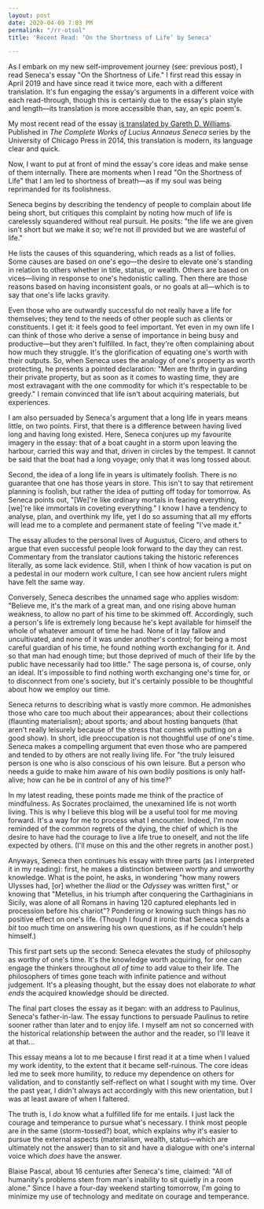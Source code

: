 ```yaml
---
layout: post
date: 2020-04-09 7:03 PM
permalink: "/rr-otsol"
title: 'Recent Read: ‘On the Shortness of Life’ by Seneca'

---
```

As I embark on my new self-improvement journey (see: previous post), I read Seneca's essay "On the Shortness of Life." I first read this essay in April 2019 and have since read it twice more, each with a different translation. It's fun engaging the essay's arguments in a different voice with each read-through, though this is certainly due to the essay's plain style and length—its translation is more accessible than, say, an epic poem's.

My most recent read of the essay [is translated by Gareth D. Williams](https://archive.org/details/SenecaOnTheShortnessOfLife/mode/2up). Published in _The Complete Works of Lucius Annaeus Seneca_ series by the University of Chicago Press in 2014, this translation is modern, its language clear and quick.

Now, I want to put at front of mind the essay's core ideas and make sense of them internally. There are moments when I read "On the Shortness of Life" that I am led to shortness of breath—as if my soul was being reprimanded for its foolishness.

Seneca begins by describing the tendency of people to complain about life being short, but critiques this complaint by noting how much of life is carelessly squandered without real pursuit. He posits: "the life we are given isn't short but we make it so; we're not ill provided but we are wasteful of life."

He lists the causes of this squandering, which reads as a list of follies. Some causes are based on one's ego—the desire to elevate one's standing in relation to others whether in title, status, or wealth. Others are based on vices—living in response to one's hedonistic calling. Then there are those reasons based on having inconsistent goals, or no goals at all—which is to say that one's life lacks gravity.

Even those who are outwardly successful do not really have a life for themselves; they tend to the needs of other people such as clients or constituents. I get it: it feels good to feel important. Yet even in my own life I can think of those who derive a sense of importance in being busy and productive—but they aren't fulfilled. In fact, they're often complaining about how much they struggle. It's the glorification of equating one's worth with their outputs. So, when Seneca uses the analogy of one's property as worth protecting, he presents a pointed declaration: "Men are thrifty in guarding their private property, but as soon as it comes to wasting time, they are most extravagant with the one commodity for which it's respectable to be greedy." I remain convinced that life isn't about acquiring materials, but experiences.

I am also persuaded by Seneca's argument that a long life in years means little, on two points. First, that there is a difference between having lived long and having long existed. Here, Seneca conjures up my favourite imagery in the essay: that of a boat caught in a storm upon leaving the harbour, carried this way and that, driven in circles by the tempest. It cannot be said that the boat had a long voyage; only that it was long tossed about.

Second, the idea of a long life in years is ultimately foolish. There is no guarantee that one has those years in store. This isn't to say that retirement planning is foolish, but rather the idea of putting off today for tomorrow. As Seneca points out, "\[We\]'re like ordinary mortals in fearing everything, \[we\]'re like immortals in coveting everything." I know I have a tendency to analyse, plan, and overthink my life, yet I do so assuming that all my efforts will lead me to a complete and permanent state of feeling "I've made it."

The essay alludes to the personal lives of Augustus, Cicero, and others to argue that even successful people look forward to the day they can rest. Commentary from the translator cautions taking the historic references literally, as some lack evidence. Still, when I think of how vacation is put on a pedestal in our modern work culture, I can see how ancient rulers might have felt the same way.

Conversely, Seneca describes the unnamed sage who applies wisdom: "Believe me, it's the mark of a great man, and one rising above human weakness, to allow no part of his time to be skimmed off. Accordingly, such a person's life is extremely long because he's kept available for himself the whole of whatever amount of time he had. None of it lay fallow and uncultivated, and none of it was under another's control; for being a most careful guardian of his time, he found nothing worth exchanging for it. And so that man had enough time; but those deprived of much of their life by the public have necessarily had too little." The sage persona is, of course, only an ideal. It's impossible to find nothing worth exchanging one's time for, or to disconnect from one's society, but it's certainly possible to be thoughtful about how we employ our time.

Seneca returns to describing what is vastly more common. He admonishes those who care too much about their appearances; about their collections (flaunting materialism); about sports;  and about hosting banquets (that aren't really leisurely because of the stress that comes with putting on a good show). In short, idle preoccupation is not thoughtful use of one's time. Seneca makes a compelling argument that even those who are pampered and tended to by others are not really living life. For "the truly leisured person is one who is also conscious of his own leisure. But a person who needs a guide to make him aware of his own bodily positions is only half-alive; how can he be in control of any of his time?"

In my latest reading, these points made me think of the practice of mindfulness. As Socrates proclaimed, the unexamined life is not worth living. This is why I believe this blog will be a useful tool for me moving forward. It's a way for me to process what I encounter. Indeed, I'm now reminded of the common regrets of the dying, the chief of which is the desire to have had the courage to live a life true to oneself, and not the life expected by others. (I'll muse on this and the other regrets in another post.)

Anyways, Seneca then continues his essay with three parts (as I interpreted it in my reading): first, he makes a distinction between worthy and unworthy knowledge. What is the point, he asks, in wondering "how many rowers Ulysses had, \[or\] whether the _Iliad_ or the _Odyssey_ was written first," or knowing that "Metellus, in his triumph after conquering the Carthaginians in Sicily, was alone of all Romans in having 120 captured elephants led in procession before his chariot"? Pondering or knowing such things has no positive effect on one's life. (Though I found it ironic that Seneca spends a _bit_ too much time on answering his own questions, as if he couldn't help himself.)

This first part sets up the second: Seneca elevates the study of philosophy as worthy of one's time. It's the knowledge worth acquiring, for one can engage the thinkers throughout _all of time_ to add value to their life. The philosophers of times gone teach with infinite patience and without judgement. It's a pleasing thought, but the essay does not elaborate _to what ends_ the acquired knowledge should be directed.

The final part closes the essay as it began: with an address to Paulinus, Seneca's father-in-law. The essay functions to persuade Paulinus to retire sooner rather than later and to enjoy life. I myself am not so concerned with the historical relationship between the author and the reader, so I'll leave it at that...

This essay means a lot to me because I first read it at a time when I valued my work identity, to the extent that it became self-ruinous. The core ideas led me to seek more humility, to reduce my dependence on others for validation, and to constantly self-reflect on what I sought with my time. Over the past year, I didn't always act accordingly with this new orientation, but I was at least aware of when I faltered.

The truth is, I _do_ know what a fulfilled life for me entails. I just lack the courage and temperance to pursue what's necessary. I think most people are in the same (storm-tossed?) boat, which explains why it's easier to pursue the external aspects (materialism, wealth, status—which are ultimately not the answer) than to sit and have a dialogue with one's internal voice which _does_ have the answer.

Blaise Pascal, about 16 centuries after Seneca's time, claimed: "All of humanity's problems stem from man's inability to sit quietly in a room alone." Since I have a four-day weekend starting tomorrow, I'm going to minimize my use of technology and meditate on courage and temperance.